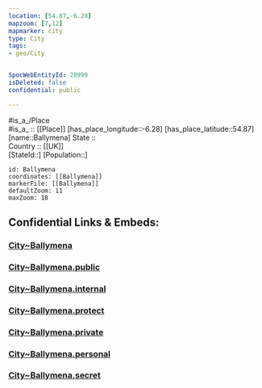 ```yaml
---
location: [54.87,-6.28] 
mapzoom: [7,12] 
mapmarker: city 
type: City
tags:
- geo/City


SpocWebEntityId: 28999
isDeleted: false
confidential: public

---
```

#is_a_/Place  
#is_a_ :: [[Place]] 
[has_place_longitude::-6.28] 
[has_place_latitude::54.87] 
[name::Ballymena] 
State ::  
Country :: [[UK]]  
[StateId::] 
[Population::] 



```leaflet
id: Ballymena
coordinates: [[Ballymena]] 
markerFile: [[Ballymena]] 
defaultZoom: 11 
maxZoom: 18
```


## Confidential Links & Embeds: 

### [City~Ballymena](/_Standards/Earth/Continent/Europe/Europe~North/UK/Ireland~North/counties~Ireland~North/Antrim~Mid-and_East/cities~Mid-and_East-Antrim/Ballymena/City~Ballymena.md) 

### [City~Ballymena.public](/_public/Earth/Continent/Europe/Europe~North/UK/Ireland~North/counties~Ireland~North/Antrim~Mid-and_East/cities~Mid-and_East-Antrim/Ballymena/City~Ballymena.public.md) 

### [City~Ballymena.internal](/_internal/Earth/Continent/Europe/Europe~North/UK/Ireland~North/counties~Ireland~North/Antrim~Mid-and_East/cities~Mid-and_East-Antrim/Ballymena/City~Ballymena.internal.md) 

### [City~Ballymena.protect](/_protect/Earth/Continent/Europe/Europe~North/UK/Ireland~North/counties~Ireland~North/Antrim~Mid-and_East/cities~Mid-and_East-Antrim/Ballymena/City~Ballymena.protect.md) 

### [City~Ballymena.private](/_private/Earth/Continent/Europe/Europe~North/UK/Ireland~North/counties~Ireland~North/Antrim~Mid-and_East/cities~Mid-and_East-Antrim/Ballymena/City~Ballymena.private.md) 

### [City~Ballymena.personal](/_personal/Earth/Continent/Europe/Europe~North/UK/Ireland~North/counties~Ireland~North/Antrim~Mid-and_East/cities~Mid-and_East-Antrim/Ballymena/City~Ballymena.personal.md) 

### [City~Ballymena.secret](/_secret/Earth/Continent/Europe/Europe~North/UK/Ireland~North/counties~Ireland~North/Antrim~Mid-and_East/cities~Mid-and_East-Antrim/Ballymena/City~Ballymena.secret.md)

